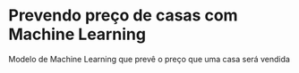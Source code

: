 # Prevendo preço de casas com Machine Learning
Modelo de Machine Learning que prevê o preço que uma casa será vendida
